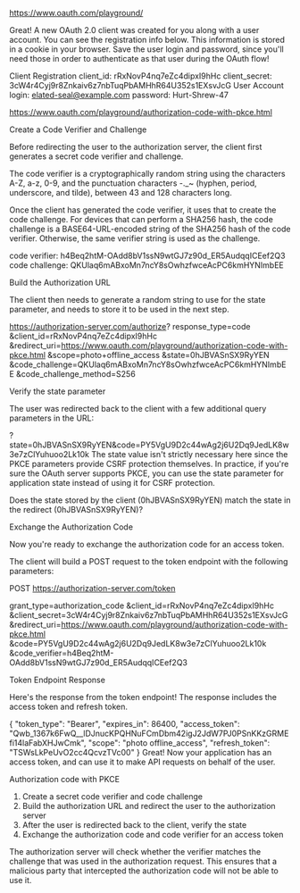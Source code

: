 https://www.oauth.com/playground/

Great! A new OAuth 2.0 client was created for you along with a user account. You can see the registration info below. This information is stored in a cookie in your browser. Save the user login and password, since you'll need those in order to authenticate as that user during the OAuth flow!

Client Registration
client_id: rRxNovP4nq7eZc4dipxI9hHc
client_secret: 3cW4r4Cyj9r8Znkaiv6z7nbTuqPbAMHhR64U352s1EXsvJcG
User Account
login: elated-seal@example.com
password: Hurt-Shrew-47


https://www.oauth.com/playground/authorization-code-with-pkce.html

Create a Code Verifier and Challenge

Before redirecting the user to the authorization server, the client first generates a secret code verifier and challenge.

The code verifier is a cryptographically random string using the characters A-Z, a-z, 0-9, and the punctuation characters -._~ (hyphen, period, underscore, and tilde), between 43 and 128 characters long.

Once the client has generated the code verifier, it uses that to create the code challenge. For devices that can perform a SHA256 hash, the code challenge is a BASE64-URL-encoded string of the SHA256 hash of the code verifier. Otherwise, the same verifier string is used as the challenge.


code verifier: h4Beq2htM-OAdd8bV1ssN9wtGJ7z90d_ER5AudqqICEef2Q3
code challenge: QKUlaq6mABxoMn7ncY8sOwhzfwceAcPC6kmHYNImbEE

Build the Authorization URL

The client then needs to generate a random string to use for the state parameter, and needs to store it to be used in the next step.

https://authorization-server.com/authorize?
  response_type=code
  &client_id=rRxNovP4nq7eZc4dipxI9hHc
  &redirect_uri=https://www.oauth.com/playground/authorization-code-with-pkce.html
  &scope=photo+offline_access
  &state=0hJBVASnSX9RyYEN
  &code_challenge=QKUlaq6mABxoMn7ncY8sOwhzfwceAcPC6kmHYNImbEE
  &code_challenge_method=S256

Verify the state parameter

The user was redirected back to the client with a few additional query parameters in the URL:

?state=0hJBVASnSX9RyYEN&code=PY5VgU9D2c44wAg2j6U2Dq9JedLK8w3e7zClYuhuoo2Lk10k
The state value isn't strictly necessary here since the PKCE parameters provide CSRF protection themselves. In practice, if you're sure the OAuth server supports PKCE, you can use the state parameter for application state instead of using it for CSRF protection.

Does the state stored by the client (0hJBVASnSX9RyYEN) match the state in the redirect (0hJBVASnSX9RyYEN)?  

Exchange the Authorization Code

Now you're ready to exchange the authorization code for an access token.

The client will build a POST request to the token endpoint with the following parameters:

POST https://authorization-server.com/token

grant_type=authorization_code
&client_id=rRxNovP4nq7eZc4dipxI9hHc
&client_secret=3cW4r4Cyj9r8Znkaiv6z7nbTuqPbAMHhR64U352s1EXsvJcG
&redirect_uri=https://www.oauth.com/playground/authorization-code-with-pkce.html
&code=PY5VgU9D2c44wAg2j6U2Dq9JedLK8w3e7zClYuhuoo2Lk10k
&code_verifier=h4Beq2htM-OAdd8bV1ssN9wtGJ7z90d_ER5AudqqICEef2Q3

Token Endpoint Response

Here's the response from the token endpoint! The response includes the access token and refresh token.

{
  "token_type": "Bearer",
  "expires_in": 86400,
  "access_token": "Qwb_1367k6FwQ__lDJnucKPQHNuFCmDbm42igJ2JdW7PJ0PSnKKzGRMEfi14laFabXHJwCmk",
  "scope": "photo offline_access",
  "refresh_token": "TSWsLkPeUvO2cc4QcvzTVc00"
}
Great! Now your application has an access token, and can use it to make API requests on behalf of the user.


Authorization code with PKCE
1. Create a secret code verifier and code challenge  
2. Build the authorization URL and redirect the user to the authorization server
3. After the user is redirected back to the client, verify the state
4. Exchange the authorization code and code verifier for an access token

The authorization server will check whether the verifier matches the challenge that was used in the authorization request. This ensures that a malicious party that intercepted the authorization code will not be able to use it.